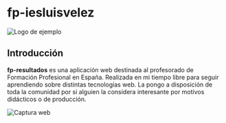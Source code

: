 
# fp-iesluisvelez
![Logo de ejemplo](https://github.com/jamj2000/fp-iesluisvelez/blob/master/ies-luisvelez-logo.png "Logo de ejemplo")


## Introducción
__fp-resultados__ es una aplicación web destinada al profesorado de Formación Profesional en España. Realizada en mi tiempo libre para seguir aprendiendo sobre distintas tecnologías web. La pongo a disposición de toda la comunidad por si alguien la considera interesante por motivos didácticos o de producción.

![Captura web](https://github.com/jamj2000/fp-iesluisvelez/blob/master/ies-luisvelez-logo.png "Captura web")
